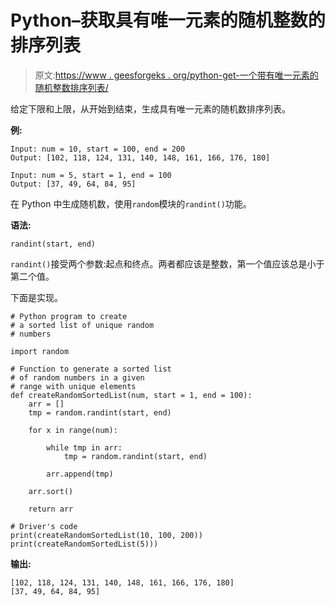 # Python–获取具有唯一元素的随机整数的排序列表

> 原文:[https://www . geesforgeks . org/python-get-一个带有唯一元素的随机整数排序列表/](https://www.geeksforgeeks.org/python-get-a-sorted-list-of-random-integers-with-unique-elements/)

给定下限和上限，从开始到结束，生成具有唯一元素的随机数排序列表。

**例:**

```
Input: num = 10, start = 100, end = 200
Output: [102, 118, 124, 131, 140, 148, 161, 166, 176, 180]

Input: num = 5, start = 1, end = 100
Output: [37, 49, 64, 84, 95]

```

在 Python 中生成随机数，使用`random`模块的`randint()`功能。

**语法:**

```
randint(start, end)

```

`randint()`接受两个参数:起点和终点。两者都应该是整数，第一个值应该总是小于第二个值。

下面是实现。

```
# Python program to create 
# a sorted list of unique random 
# numbers

import random

# Function to generate a sorted list  
# of random numbers in a given
# range with unique elements
def createRandomSortedList(num, start = 1, end = 100):
    arr = []
    tmp = random.randint(start, end)

    for x in range(num):

        while tmp in arr:
            tmp = random.randint(start, end)

        arr.append(tmp)

    arr.sort()

    return arr

# Driver's code
print(createRandomSortedList(10, 100, 200))
print(createRandomSortedList(5)))
```

**输出:**

```
[102, 118, 124, 131, 140, 148, 161, 166, 176, 180]
[37, 49, 64, 84, 95]

```
